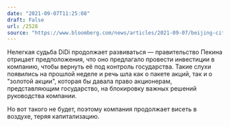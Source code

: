 ```yaml
---
date: "2021-09-07T11:25:08"
draft: False
url: /2528
source: "https://www.bloomberg.com/news/articles/2021-09-07/beijing-city-government-denies-media-report-of-didi-takeover?srnd=technology-vp"
---
```


Нелегкая судьба DiDi продолжает развиваться — правительство Пекина отрицает предположения, что оно предлагало провести инвестиции в компанию, чтобы вернуть её под контроль государства. Такие слухи появились на прошлой неделе и речь шла как о пакете акций, так и о "золотой акции", которая бы давала право акционерам, представляющим государство, на блокировку важных решений руководства компании.

Но вот такого не будет, поэтому компания продолжает висеть в воздухе, теряя капитализацию.
